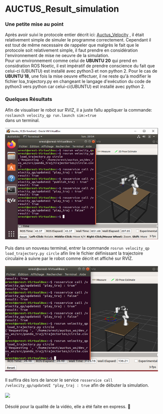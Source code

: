 # AUCTUS_Result_simulation
### Une petite mise au point
Après avoir suivi le protocole entier décrit ici: [Auctus_Velocity](https://gitlab.inria.fr/auctus/panda/velocity_qp) , il était relativement simple de simuler le programme correctement. Cependant il est tout de même necessaire de rappeler que malgrès le fait que le protocole soit relativement simple, il faut prendre en considération l'environnement de mise ne oeuvre de la simulation.<br />
Pour un environnement comme celui de **UBUNTU 20** qui prend en considration ROS Noetic, il est impératif de prendre conscience du fait que celui-ci (UBUNTU) est installé avec python3 et non python 2. Pour le cas de **UBUNTU 18**, une fois la mise oeuvre effectuer, il ne reste qu'à modifier le fichier loa_trajectory.py en changeant le langage d'exécution du code de python3 vers python car celui-ci(UBUNTU) est installé avec python 2.<br />
### Quelques Résultats
Afin de visualiser le robot sur RVIZ, il a juste fallu appliquer la commande:<br/> `roslaunch velocity_qp run.launch sim:=true`<br/> dans un terminal.<br/><br/> ![](RVIZ_1.PNG) <br/><br/>
Puis dans un nouveau terminal, entrer la commande `rosrun velocity_qp load_trajectory.py circle` afin lire le fichier définissant la trajectoire circulaire à suivre par le robot comme décrit et affiché sur RVIZ. <br/> <br/> ![](trajectoire.PNG)<br/><br/>
Il suffira dès lors de lancer le service `rosservice call /velocity_qp/updateUI "play_traj : true` afin de débuter la simulation.<br/><br/> ![](video_Auctus.gif) <br/> <br/> 
Désolé pour la qualité de la vidéo, elle a été faite en express. :grimacing:

